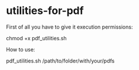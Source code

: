 # utilities-for-pdf


First of all you have to give it execution permissions:

chmod +x pdf_utilities.sh

How to use:

pdf_utilities.sh /path/to/folder/with/your/pdfs
